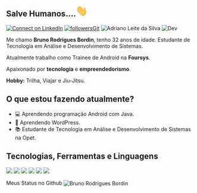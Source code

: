 ## Salve Humanos....<img src="https://github.com/bruno28051988/bruno28051988/blob/main/hey.gif?raw=true" width="32px">



[![Connect on LinkedIn](https://img.shields.io/badge/--linkedin?label=LinkedIn&logo=LinkedIn&style=social)](https://www.linkedin.com/in/bruno-bordin-2b675b5b/) [![followersGit](https://img.shields.io/github/followers/bruno28051988?style=social)](https://github.com/bruno28051988) <img src="https://komarev.com/ghpvc/?username=bruno28051988&label=Profile%20views&color=0e75b6&style=social" alt="Adriano Leite da Silva" /> ![Dev](https://img.shields.io/badge/Dev-BrunoBordin-green)

Me chamo **Bruno Rodrigues Bordin**, tenho 32 anos de idade. Estudante de Tecnologia em Análise e Desenvolvimento de Sistemas.

Atualmente trabalho como Trainee de Android na **Foursys**.

Apaixonado por **tecnologia** e **empreendedorismo**.

**Hobby:** Trilha, Viajar e Jiu-Jítsu.

## O que estou fazendo atualmente?

 - 💻 Aprendendo programação Android com Java.
 - 😬 Aprendendo WordPress.
 - 📚 Estudante de Tecnologia em Análise e Desenvolvimento de Sistemas na Opet.

## Tecnologias, Ferramentas e Linguagens

<code><img width="25%" src="https://www.vectorlogo.zone/logos/visualstudio_code/visualstudio_code-ar21.svg"></code> <code><img width="25%" src="https://www.vectorlogo.zone/logos/git-scm/git-scm-ar21.svg"></code> <code><img width="25%" src="https://www.vectorlogo.zone/logos/github/github-ar21.svg"></code>  <code><img width="25%" src="https://www.vectorlogo.zone/logos/java/java-ar21.svg"></code> <code><img width="25%" src="https://www.vectorlogo.zone/logos/android/android-ar21.svg"></code> <code><img width="25%" src="https://www.vectorlogo.zone/logos/commonmark/commonmark-ar21.svg"></code>

Meus Status no Github
<img align="center" src="https://github-readme-stats.vercel.app/api?username=bruno28051988&show_icons=true&locale=en" alt="Bruno Rodrigues Bordin"/>
